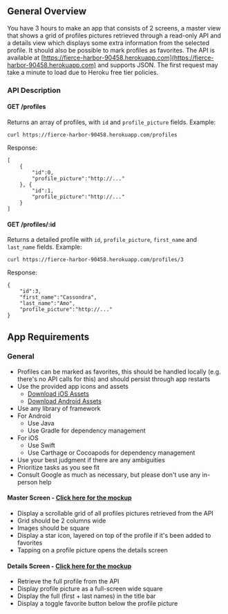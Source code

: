 ## General Overview

You have 3 hours to make an app that consists of 2 screens, a master view that shows a grid of profiles pictures retrieved through a read-only API and a 
details view which displays some extra information from the selected profile. It should also be possible to mark profiles as favorites. The API is available at 
[https://fierce-harbor-90458.herokuapp.com](https://fierce-harbor-90458.herokuapp.com) and  supports JSON. The first request may take a minute to load due to Heroku free tier policies.

### API Description
#### GET /profiles
Returns an array of profiles, with `id` and `profile_picture` fields. Example:

    curl https://fierce-harbor-90458.herokuapp.com/profiles
    
Response:

    [
        {
            "id":0,
            "profile_picture":"http://..."
        }, {
            "id":1,
            "profile_picture":"http://..."
        }
    ]
#### GET /profiles/:id
Returns a detailed profile with `id`, `profile_picture`, `first_name` and `last_name` fields. Example:

    curl https://fierce-harbor-90458.herokuapp.com/profiles/3
    
Response:

    {
        "id":3,
        "first_name":"Cassondra",
        "last_name":"Amo",
        "profile_picture":"http://..."
    }
    
## App Requirements
### General
* Profiles can be marked as favorites, this should be handled locally (e.g. there's no API calls for this) and should persist through app restarts
* Use the provided app icons and assets
    * [Download iOS Assets](http://goo.gl/YJrd38)
    * [Download Android Assets](http://goo.gl/ckNmm1)
* Use any library of framework
* For Android
    * Use Java
    * Use Gradle for dependency management
* For iOS
    * Use Swift
    * Use Carthage or Cocoapods for dependency management
* Use your best judgment if there are any ambiguities
* Prioritize tasks as you see fit
* Consult Google as much as necessary, but please don't use any in-person help

#### Master Screen - [Click here for the mockup](http://goo.gl/rdgl6z)
* Display a scrollable grid of all profiles pictures retrieved from the API
* Grid should be 2 columns wide
* Images should be square
* Display a star icon, layered on top of the profile if it's been added to favorites
* Tapping on a profile picture opens the details screen

#### Details Screen - [Click here for the mockup](http://goo.gl/OWYrPp)
* Retrieve the full profile from the API
* Display profile picture as a full-screen wide square
* Display the full (first + last names) in the title bar
* Display a toggle favorite button below the profile picture
